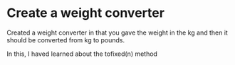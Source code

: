 # Create a weight converter

Created a weight converter in that you gave the weight in the kg and then it should be converted from kg to pounds.

In this, I haved learned about the tofixed(n) method
